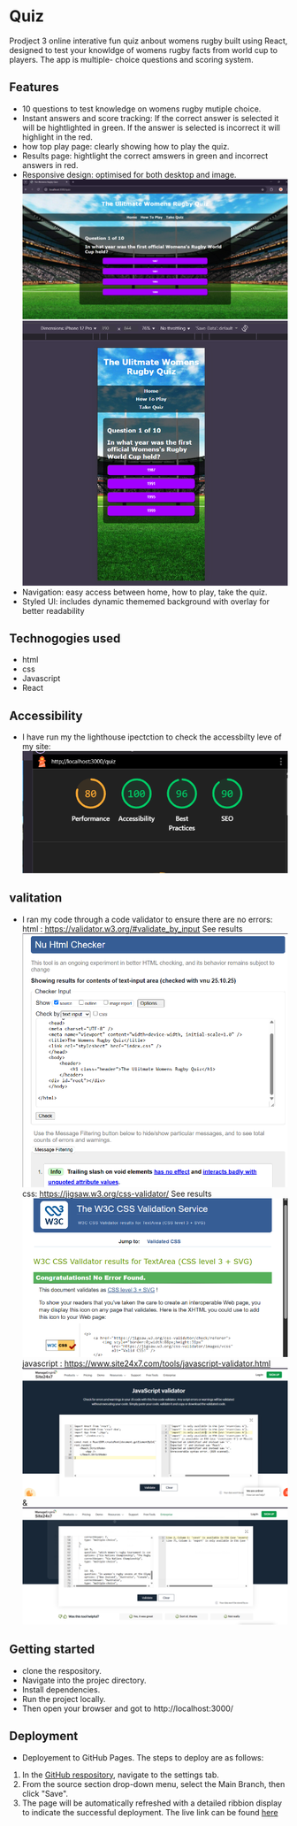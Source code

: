 # Quiz
Prodject 3 online interative fun quiz anbout womens rugby built using React, designed to test your knowldge of womens rugby facts from world cup to players. The app is multiple- choice questions and scoring system.

## Features
- 10 questions to test knowledge on womens rugby mutiple choice. 
- Instant answers and score tracking: If the correct answer is selected it will be hightlighted in green. If the answer is selected is incorrect it will highlight in the red.
- how top play page: clearly showing how to play the quiz.
- Results page: hightlight the correct amswers in green and incorrect answers in red.
- Responsive design: optimised for both desktop and image. ![screenshot](src/assets/desktop-screenshot.png) ![screenshot](src/assets/mobile-screenshot.png)
- Navigation: easy access between home, how to play, take the quiz.
- Styled UI: includes dynamic thememed background with overlay for better readability

## Technogogies used
- html
- css
- Javascript 
- React 

## Accessibility
- I have run my the lighthouse ipectction to check the accessbilty leve of my site: ![Accessibility & Performance](src/assets/lighthouse-screenshot.png)

## valitation 
- I ran my code through a code validator to ensure there are no errors: 
 html : https://validator.w3.org/#validate_by_input See results ![here](src/assets/htmlcheck-screenshot.png)
 css: https://jigsaw.w3.org/css-validator/  See results ![here](src/assets/csstest-screenshot.png)
  javascript : https://www.site24x7.com/tools/javascript-validator.html ![screenshot](src/assets/javascript-screenshot.png) & ![screenshot](src/assets/javascript-screenshot1.png)

## Getting started
- clone the respository. 
- Navigate into the projec directory.
- Install dependencies.
- Run the project locally.
- Then open your browser and got to http://localhost:3000/ 

## Deployment
 - Deployement to GitHub Pages. The steps to deploy are as follows:
 1. In the [GitHub respository](https://github.com/SarahAnderson15/quiz), navigate to the settings tab.
 2. From the source section drop-down menu, select the Main Branch, then click "Save".
 3. The page will be automatically refreshed with a detailed ribbion display to indicate the successful deployment. 
  The live link can be found [here](https://sarahanderson15.github.io/quiz/) 